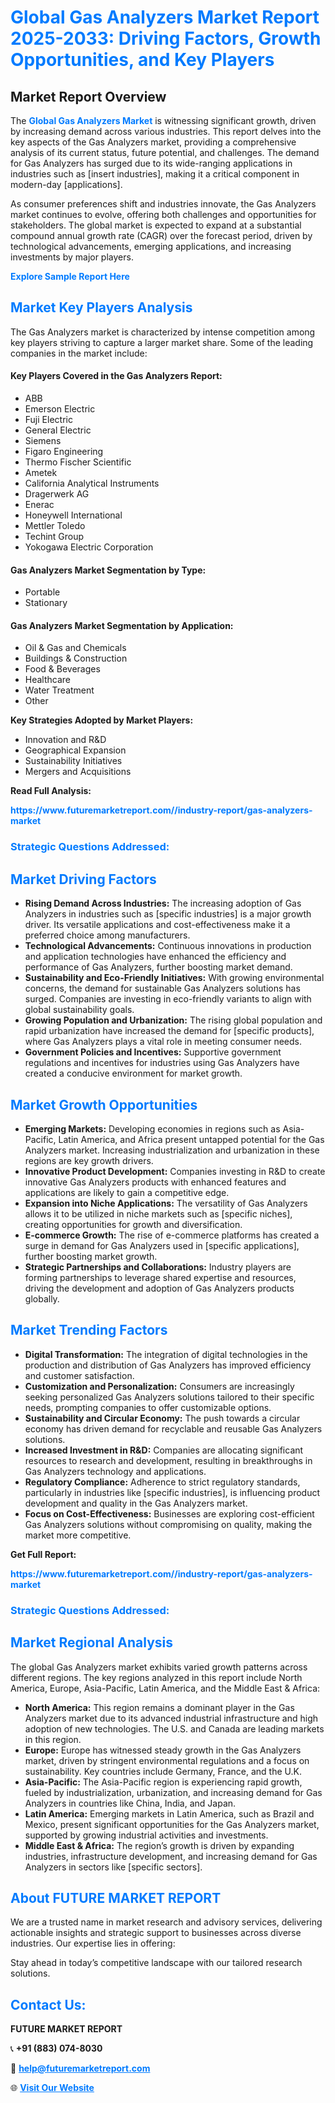 <h1 style="color: #007BFF;">Global Gas Analyzers Market Report 2025-2033: Driving Factors, Growth Opportunities, and Key Players</h1>

<section id="overview">
<h2>Market Report Overview</h2>
<p>The <a href="https://www.futuremarketreport.com//industry-report/gas-analyzers-market" style="color: #007BFF; text-decoration: none;"><strong>Global Gas Analyzers Market</strong></a> is witnessing significant growth, driven by increasing demand across various industries. This report delves into the key aspects of the Gas Analyzers market, providing a comprehensive analysis of its current status, future potential, and challenges. The demand for Gas Analyzers has surged due to its wide-ranging applications in industries such as [insert industries], making it a critical component in modern-day [applications].</p>
<p>As consumer preferences shift and industries innovate, the Gas Analyzers market continues to evolve, offering both challenges and opportunities for stakeholders. The global market is expected to expand at a substantial compound annual growth rate (CAGR) over the forecast period, driven by technological advancements, emerging applications, and increasing investments by major players.</p>
</section>

<section id="overview">
<p><a href="https://www.futuremarketreport.com//request-sample/reportId=51646" style="color: #007BFF; text-decoration: none;"><strong>Explore Sample Report Here</strong></a></p>
</section>

<section id="key-players">
<h2 style="color: #007BFF;">Market Key Players Analysis</h2>
<p>The Gas Analyzers market is characterized by intense competition among key players striving to capture a larger market share. Some of the leading companies in the market include:</p>
<h4>Key Players Covered in the Gas Analyzers Report:</h4>
<ul><li>ABB</li><li>Emerson Electric</li><li>Fuji Electric</li><li>General Electric</li><li>Siemens</li><li>Figaro Engineering</li><li>Thermo Fischer Scientific</li><li>Ametek</li><li>California Analytical Instruments</li><li>Dragerwerk AG</li><li>Enerac</li><li>Honeywell International</li><li>Mettler Toledo</li><li>Techint Group</li><li>Yokogawa Electric Corporation</li></ul>
<h4>Gas Analyzers Market Segmentation by Type:</h4>
<ul><li>Portable</li><li>Stationary</li></ul>

<h4>Gas Analyzers Market Segmentation by Application:</h4>
<ul><li>Oil &amp; Gas and Chemicals</li><li>Buildings &amp; Construction</li><li>Food &amp; Beverages</li><li>Healthcare</li><li>Water Treatment</li><li>Other</li></ul>
<p><strong>Key Strategies Adopted by Market Players:</strong></p>
<ul>
<li>Innovation and R&D</li>
<li>Geographical Expansion</li>
<li>Sustainability Initiatives</li>
<li>Mergers and Acquisitions</li>
</ul>
</section>

<section>
<p><strong>Read Full Analysis: </strong></p><a href="https://www.futuremarketreport.com//industry-report/gas-analyzers-market" style="color: #007BFF; text-decoration: none;"><strong>https://www.futuremarketreport.com//industry-report/gas-analyzers-market</strong></a>
<h3 style="color: #007BFF;">Strategic Questions Addressed:</h3>
</section>

<section id="driving-factors">
<h2 style="color: #007BFF;">Market Driving Factors</h2>
<ul>
<li><strong>Rising Demand Across Industries:</strong> The increasing adoption of Gas Analyzers in industries such as [specific industries] is a major growth driver. Its versatile applications and cost-effectiveness make it a preferred choice among manufacturers.</li>
<li><strong>Technological Advancements:</strong> Continuous innovations in production and application technologies have enhanced the efficiency and performance of Gas Analyzers, further boosting market demand.</li>
<li><strong>Sustainability and Eco-Friendly Initiatives:</strong> With growing environmental concerns, the demand for sustainable Gas Analyzers solutions has surged. Companies are investing in eco-friendly variants to align with global sustainability goals.</li>
<li><strong>Growing Population and Urbanization:</strong> The rising global population and rapid urbanization have increased the demand for [specific products], where Gas Analyzers plays a vital role in meeting consumer needs.</li>
<li><strong>Government Policies and Incentives:</strong> Supportive government regulations and incentives for industries using Gas Analyzers have created a conducive environment for market growth.</li>
</ul>
</section>

<section id="growth-opportunities">
<h2 style="color: #007BFF;">Market Growth Opportunities</h2>
<ul>
<li><strong>Emerging Markets:</strong> Developing economies in regions such as Asia-Pacific, Latin America, and Africa present untapped potential for the Gas Analyzers market. Increasing industrialization and urbanization in these regions are key growth drivers.</li>
<li><strong>Innovative Product Development:</strong> Companies investing in R&D to create innovative Gas Analyzers products with enhanced features and applications are likely to gain a competitive edge.</li>
<li><strong>Expansion into Niche Applications:</strong> The versatility of Gas Analyzers allows it to be utilized in niche markets such as [specific niches], creating opportunities for growth and diversification.</li>
<li><strong>E-commerce Growth:</strong> The rise of e-commerce platforms has created a surge in demand for Gas Analyzers used in [specific applications], further boosting market growth.</li>
<li><strong>Strategic Partnerships and Collaborations:</strong> Industry players are forming partnerships to leverage shared expertise and resources, driving the development and adoption of Gas Analyzers products globally.</li>
</ul>
</section>

<section id="trending-factors">
<h2 style="color: #007BFF;">Market Trending Factors</h2>
<ul>
<li><strong>Digital Transformation:</strong> The integration of digital technologies in the production and distribution of Gas Analyzers has improved efficiency and customer satisfaction.</li>
<li><strong>Customization and Personalization:</strong> Consumers are increasingly seeking personalized Gas Analyzers solutions tailored to their specific needs, prompting companies to offer customizable options.</li>
<li><strong>Sustainability and Circular Economy:</strong> The push towards a circular economy has driven demand for recyclable and reusable Gas Analyzers solutions.</li>
<li><strong>Increased Investment in R&D:</strong> Companies are allocating significant resources to research and development, resulting in breakthroughs in Gas Analyzers technology and applications.</li>
<li><strong>Regulatory Compliance:</strong> Adherence to strict regulatory standards, particularly in industries like [specific industries], is influencing product development and quality in the Gas Analyzers market.</li>
<li><strong>Focus on Cost-Effectiveness:</strong> Businesses are exploring cost-efficient Gas Analyzers solutions without compromising on quality, making the market more competitive.</li>
</ul>
</section>

<section>
<p><strong>Get Full Report: </strong></p><a href="https://www.futuremarketreport.com//industry-report/gas-analyzers-market" style="color: #007BFF; text-decoration: none;"><strong>https://www.futuremarketreport.com//industry-report/gas-analyzers-market</strong></a>
<h3 style="color: #007BFF;">Strategic Questions Addressed:</h3>
</section>


<section id="regional-analysis">
<h2 style="color: #007BFF;">Market Regional Analysis</h2>
<p>The global Gas Analyzers market exhibits varied growth patterns across different regions. The key regions analyzed in this report include North America, Europe, Asia-Pacific, Latin America, and the Middle East & Africa:</p>
<ul>
<li><strong>North America:</strong> This region remains a dominant player in the Gas Analyzers market due to its advanced industrial infrastructure and high adoption of new technologies. The U.S. and Canada are leading markets in this region.</li>
<li><strong>Europe:</strong> Europe has witnessed steady growth in the Gas Analyzers market, driven by stringent environmental regulations and a focus on sustainability. Key countries include Germany, France, and the U.K.</li>
<li><strong>Asia-Pacific:</strong> The Asia-Pacific region is experiencing rapid growth, fueled by industrialization, urbanization, and increasing demand for Gas Analyzers in countries like China, India, and Japan.</li>
<li><strong>Latin America:</strong> Emerging markets in Latin America, such as Brazil and Mexico, present significant opportunities for the Gas Analyzers market, supported by growing industrial activities and investments.</li>
<li><strong>Middle East & Africa:</strong> The region’s growth is driven by expanding industries, infrastructure development, and increasing demand for Gas Analyzers in sectors like [specific sectors].</li>
</ul>
</section>

<footer>
<h2 style="color: #007BFF;">About FUTURE MARKET REPORT</h2>
<p>We are a trusted name in market research and advisory services, delivering actionable insights and strategic support to businesses across diverse industries. Our expertise lies in offering:</p>

<p>Stay ahead in today’s competitive landscape with our tailored research solutions.</p>

<h2 style="color: #007BFF;">Contact Us:</h2>
<p><strong>FUTURE MARKET REPORT</strong></p>
<p>📞 <strong>+91 (883) 074-8030</strong></p>
<p>📧 <strong><a href="mailto:help@futuremarketreport.com" style="color: #007BFF;">help@futuremarketreport.com</a></strong></p>
<p>🌐 <strong><a href="https://www.futuremarketreport.com/" style="color: #007BFF;">Visit Our Website</a></strong></p>
</footer>